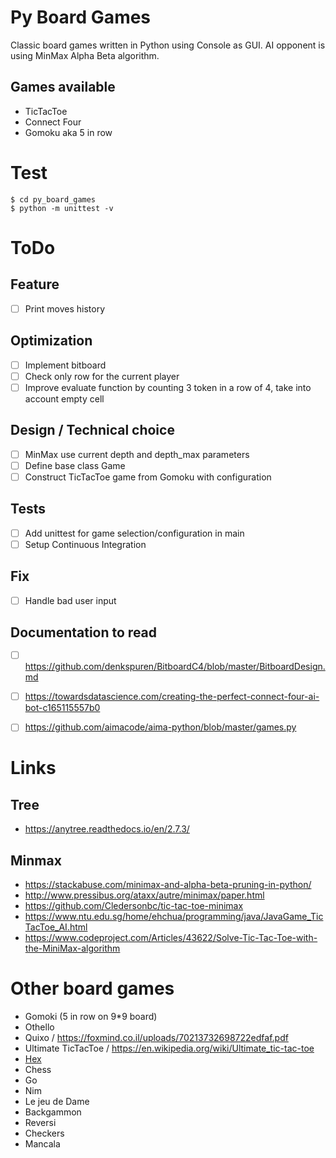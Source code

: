 # Py Board Games

Classic board games written in Python using Console as GUI.
AI opponent is using MinMax Alpha Beta algorithm.

## Games available

- TicTacToe
- Connect Four
- Gomoku aka 5 in row

# Test

    $ cd py_board_games
    $ python -m unittest -v
    
# ToDo
## Feature
- [ ] Print moves history

## Optimization

- [ ] Implement bitboard
- [ ] Check only row for the current player
- [ ] Improve evaluate function by counting 3 token in a row of 4, take into account empty cell

## Design / Technical choice
- [ ] MinMax use current depth and depth_max parameters
- [ ] Define base class Game
- [ ] Construct TicTacToe game from Gomoku with configuration

## Tests
- [ ] Add unittest for game selection/configuration in main
- [ ] Setup Continuous Integration

## Fix
- [ ] Handle bad user input

## Documentation to read
- [ ] https://github.com/denkspuren/BitboardC4/blob/master/BitboardDesign.md
- [ ] https://towardsdatascience.com/creating-the-perfect-connect-four-ai-bot-c165115557b0
- [ ] https://github.com/aimacode/aima-python/blob/master/games.py


# Links

## Tree

* https://anytree.readthedocs.io/en/2.7.3/

## Minmax

* https://stackabuse.com/minimax-and-alpha-beta-pruning-in-python/
* http://www.pressibus.org/ataxx/autre/minimax/paper.html
* https://github.com/Cledersonbc/tic-tac-toe-minimax
* https://www.ntu.edu.sg/home/ehchua/programming/java/JavaGame_TicTacToe_AI.html
* https://www.codeproject.com/Articles/43622/Solve-Tic-Tac-Toe-with-the-MiniMax-algorithm

# Other board games

* Gomoki (5 in row on 9*9 board)
* Othello
* Quixo / https://foxmind.co.il/uploads/70213732698722edfaf.pdf
* Ultimate TicTacToe / https://en.wikipedia.org/wiki/Ultimate_tic-tac-toe
* [Hex](https://fr.wikipedia.org/wiki/Hex)
* Chess
* Go
* Nim
* Le jeu de Dame
* Backgammon
* Reversi
* Checkers
* Mancala

